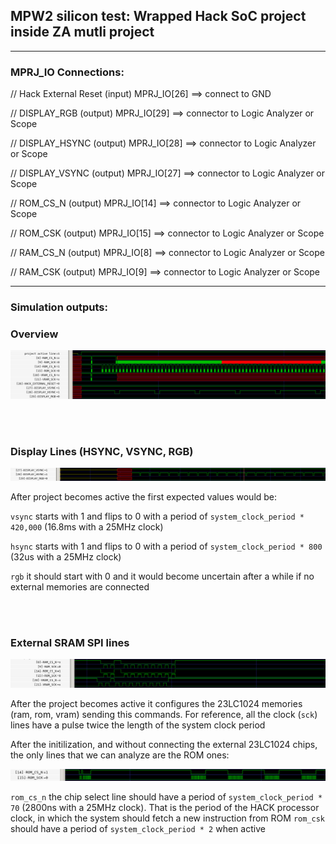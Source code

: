 
## **MPW2 silicon test: Wrapped Hack SoC project inside ZA mutli project**
---

### **MPRJ_IO Connections:**

// Hack External Reset (input)
MPRJ_IO[26]  ==> connect to GND

// DISPLAY_RGB (output)
MPRJ_IO[29] ==> connector to Logic Analyzer or Scope

// DISPLAY_HSYNC (output)
MPRJ_IO[28] ==> connector to Logic Analyzer or Scope

// DISPLAY_VSYNC (output)
MPRJ_IO[27] ==> connector to Logic Analyzer or Scope

// ROM_CS_N (output)
MPRJ_IO[14] ==> connector to Logic Analyzer or Scope

// ROM_CSK (output)
MPRJ_IO[15] ==> connector to Logic Analyzer or Scope

// RAM_CS_N (output)
MPRJ_IO[8] ==> connector to Logic Analyzer or Scope

// RAM_CSK (output)
MPRJ_IO[9] ==> connector to Logic Analyzer or Scope

---
### **Simulation outputs:**


### Overview

![](docs/simulation_overview.png)

<br/>
<br/>


### Display Lines (HSYNC, VSYNC, RGB)

![](docs/simulation_DisplayLines.png)

After project becomes active the first expected values would be:

`vsync` starts with 1 and flips to 0 with a period of `system_clock_period * 420,000` (16.8ms with a 25MHz clock)

`hsync` starts with 1 and flips to 0 with a period of `system_clock_period * 800` (32us with a 25MHz clock)

`rgb` it should start with 0 and it would become uncertain after a while if no external memories are connected


<br/>
<br/>

### External SRAM SPI lines

![](docs/simulation_SRAM_SPI_Lines.png)

After the project becomes active it configures the 23LC1024 memories (ram, rom, vram) sending this commands.
For reference, all the clock (`sck`) lines have a pulse twice the length of the system clock period 

After the initilization, and without connecting the external 23LC1024 chips, the only lines that we can analyze are the ROM ones:

![](docs/simulation_ROM_Lines.png)

`rom_cs_n` the chip select line should have a period of `system_clock_period * 70` (2800ns with a 25MHz clock). That is the period of the HACK processor clock, in which the system should fetch a new instruction from ROM
`rom_csk` should have a period of `system_clock_period * 2` when active




